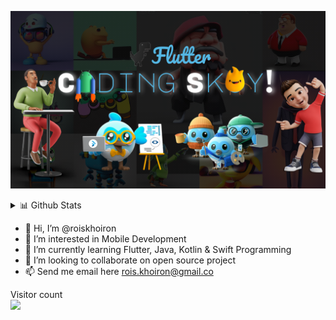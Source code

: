 <p align="center">
	<a href="https://github.com/roiskhoiron/roiskhoiron">
		<img src="https://raw.githubusercontent.com/roiskhoiron/roiskhoiron/main/banner.png">
	</a>
</p>

<details>
<summary>📊 Github Stats</summary>

![Ashish's most used languages](https://github-readme-stats.vercel.app/api/top-langs/?username=roiskhoiron&theme=vue) 

</details>

- 👋 Hi, I’m @roiskhoiron
- 👀 I’m interested in Mobile Development
- 🌱 I’m currently learning Flutter, Java, Kotlin & Swift Programming
- 💞️ I’m looking to collaborate on open source project
- 📫 Send me email here rois.khoiron@gmail.co

<p > 
  Visitor count<br>
  <img src="https://profile-counter.glitch.me/roiskhoiron/count.svg" />
</p>
<!---
roiskhoiron/roiskhoiron is a ✨ special ✨ repository because its `README.md` (this file) appears on your GitHub profile.
You can click the Preview link to take a look at your changes.
--->
